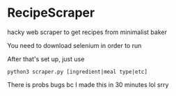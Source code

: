 # RecipeScraper
hacky web scraper to get recipes from minimalist baker

You need to download selenium in order to run

After that's set up, just use 

`python3 scraper.py [ingredient|meal type|etc]`

There is probs bugs bc I made this in 30 minutes lol srry
